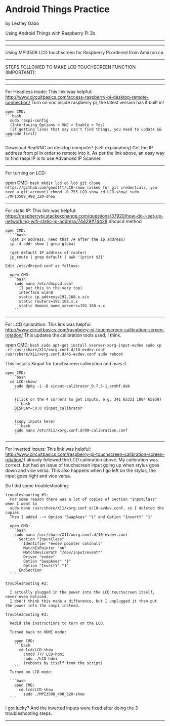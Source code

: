 # Android Things Practice
by Lestley Gabo

Using Android Things with Raspberry Pi 3b

***************************************************************************
***************************************************************************
Using MPI3508 LCD touchscreen for Raspberry Pi ordered from Amazon.ca
***************************************************************************
STEPS FOLLOWED TO MAKE LCD TOUCHSCREEN FUNCTION (IMPORTANT):
***************************************************************************
***************************************************************************

For Headless mode:
  This link was helpful:
  http://www.circuitbasics.com/access-raspberry-pi-desktop-remote-connection/
  Turn on vnc inside raspberry pi, the latest version has it built in!

    open CMD:
    ```bash
      sudo raspi-config
      (Interfacing Options > VNC > Enable > Yes)
      (if getting lines that say can't find things, you need to update && upgrade first)
    ```

  Download RealVNC on desktop computer! (self explanatory)
    Get the IP address from pi in order to remote into it.
    As per the link above, an easy way to find raspi IP is to use Advanced IP Scanner.

***************************************************************************

For turning on LCD:

  open CMD:
    ```bash
    mkdir lcd
    cd lcd
      git clone https://github.com/goodtft/LCD-show
      (asked for git credentials, you need a git account)
      chmod -R 755 LCD-show
      cd LCD-show/
        sudo ./MPI3508_480_320-show
    ```
***************************************************************************

For static IP:
  This link was helpful:
  https://raspberrypi.stackexchange.com/questions/37920/how-do-i-set-up-networking-wifi-static-ip-address/74428#74428
  dhcpcd method

    open CMD:
      ```bash
      (get IP address, need that /# after the ip address)
      ip -4 addr show | grep global

      (get default IP address of router)
      ip route | grep default | awk '{print $3}'
      ```
    Edit /etc/dhcpcd.conf as follows:

      open CMD:
      ```bash
        sudo nano /etc/dhcpcd.conf
          (I put this in the very top)
          interface wlan0
          static ip_address=192.168.x.x/x
          static routers=192.168.x.x
          static domain_name_servers=192.168.x.x
        ```

***************************************************************************

For LCD calibration:
  This link was helpful:
    http://www.circuitbasics.com/raspberry-pi-touchscreen-calibration-screen-rotation/
  This updates the calibration tools used, I think.

  open CMD:
    ```bash
    sudo apt-get install xserver-xorg-input-evdev
    sudo cp -rf /usr/share/X11/xorg.conf.d/10-evdev.conf /usr/share/X11/xorg.conf.d/45-evdev.conf
    sudo reboot
    ```

  This installs Xinput for touchscreen calibration and uses it.

    open CMD:
      ```bash
      cd LCD-show/
        sudo dpkg -i -B xinput-calibrator_0.7.5-1_armhf.deb
      ```

        (click on the 4 corners to get inputs, e.g. 341 65331 1004 65858)
        ```bash
        DISPLAY=:0.0 xinput_calibrator
        ```

        (copy inputs here)
        ```bash
        sudo nano /etc/X11/xorg.conf.d/99-calibration.conf
        ```

***************************************************************************

For inverted inputs:
  This link was helpful:
  http://www.circuitbasics.com/raspberry-pi-touchscreen-calibration-screen-rotation/
  I already followed the LCD calibration above.
  My calibration was correct, but had an issue of touchscreen input going up when stylus goes down and vice versa.
  This also happens when I go left on the stylus, the input goes right and vice versa.

  So I did some troubleshooting:

    troubleshooting #1:
      For some reason there was a lot of copies of Section "InputClass" when I went to
      sudo nano /usr/share/X11/xorg.conf.d/10-evdev.conf, so I deleted the copies
      Then I added --> Option "SwapAxes" "1" and Option "InvertY" "1"

      open CMD:
      ```bash
        sudo nano /usr/share/X11/xorg.conf.d/10-evdev.conf
          Section "InputClass"
            Identifier "evdev pointer catchall"
            MatchIsPointer "on"
            MatchDevicePath "/dev/input/event*"
            Driver "evdev"
            Option "SwapAxes" "1"
            Option "InvertY" "1"
          EndSection
      ```

    troubleshooting #2:

      I actually plugged in the power into the LCD touchscreen itself, never even noticed.
      I don't think this made a difference, but I unplugged it then put the power into the raspi instead.

    troubleshooting #3:

      Redid the instructions to turn on the LCD.

      Turned back to HDMI mode:

        open CMD:
        ```bash
          cd lcd/LCD-show
            chmod 777 LCD-hdmi
            sudo ./LCD-hdmi
            (reboots by itself from the script)
        ```
      Turned on LCD mode:

      ```bash
        open CMD:
          cd lcd/LCD-show
            sudo ./MPI3508_480_320-show
      ```
  I got lucky? And the inverted inputs were fixed after doing the 3 troubleshooting steps.


*********************************************************
